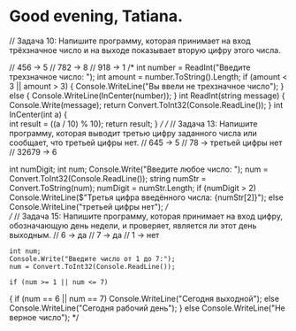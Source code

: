 # Good evening, Tatiana.

// Задача 10: Напишите программу, которая принимает на вход трёхзначное число и на выходе показывает вторую цифру этого числа.

// 456 -> 5
// 782 -> 8
// 918 -> 1
/*
int number = ReadInt("Введите трехзначное число: ");
int amount = number.ToString().Length;
if (amount < 3 || amount > 3)
{
    Console.WriteLine("Вы ввели не трехзначное число");
}
else
{
    Console.WriteLine(InCenter(number));
}
int ReadInt(string message)
{
    Console.Write(message);
    return Convert.ToInt32(Console.ReadLine());
}
int InCenter(int a)
{    
    int result = ((a / 10) % 10);
    return result;
}
*/
/*
// Задача 13: Напишите программу, которая выводит третью цифру заданного числа или сообщает, что третьей цифры нет.
// 645 -> 5
// 78 -> третьей цифры нет
// 32679 -> 6

int numDigit;
int num;
Console.Write("Введите любое число: ");
    num = Convert.ToInt32(Console.ReadLine());
    string numStr = Convert.ToString(num);
    numDigit = numStr.Length;
    if (numDigit > 2) 
    Console.WriteLine($"Третья цифра введённого числа: {numStr[2]}");
    else Console.WriteLine("третьей цифры нет");
*/           
/*
// Задача 15: Напишите программу, которая принимает на вход цифру, обозначающую день недели, и проверяет, является ли этот день выходным.
// 6 -> да
// 7 -> да
// 1 -> нет

    int num;
    Console.Write("Введите число от 1 до 7:");
    num = Convert.ToInt32(Console.ReadLine());

    if (num >= 1 || num <= 7)
{
    if (num == 6 || num == 7) Console.WriteLine("Сегодня выходной");
    else 
    Console.WriteLine("Сегодня рабочий день");
}
    else 
    Console.WriteLine("Не верное число");
*/    
